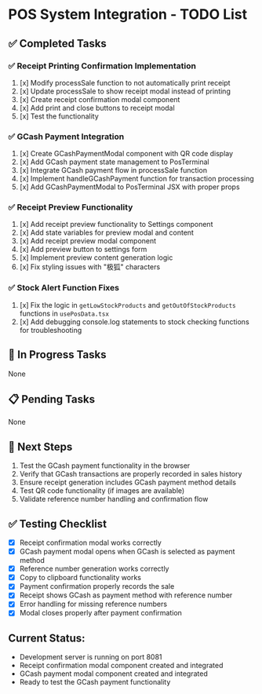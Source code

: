 # POS System Integration - TODO List

## ✅ Completed Tasks

### ✅ Receipt Printing Confirmation Implementation
1. [x] Modify processSale function to not automatically print receipt
2. [x] Update processSale to show receipt modal instead of printing
3. [x] Create receipt confirmation modal component
4. [x] Add print and close buttons to receipt modal
5. [x] Test the functionality

### ✅ GCash Payment Integration
1. [x] Create GCashPaymentModal component with QR code display
2. [x] Add GCash payment state management to PosTerminal
3. [x] Integrate GCash payment flow in processSale function
4. [x] Implement handleGCashPayment function for transaction processing
5. [x] Add GCashPaymentModal to PosTerminal JSX with proper props

### ✅ Receipt Preview Functionality
1. [x] Add receipt preview functionality to Settings component
2. [x] Add state variables for preview modal and content
3. [x] Add receipt preview modal component
4. [x] Add preview button to settings form
5. [x] Implement preview content generation logic
6. [x] Fix styling issues with "极狐" characters

### ✅ Stock Alert Function Fixes
1. [x] Fix the logic in `getLowStockProducts` and `getOutOfStockProducts` functions in `usePosData.tsx`
2. [x] Add debugging console.log statements to stock checking functions for troubleshooting

## 🔄 In Progress Tasks

None

## 📋 Pending Tasks

None

## 🎯 Next Steps

1. Test the GCash payment functionality in the browser
2. Verify that GCash transactions are properly recorded in sales history
3. Ensure receipt generation includes GCash payment method details
4. Test QR code functionality (if images are available)
5. Validate reference number handling and confirmation flow

## ✅ Testing Checklist
- [x] Receipt confirmation modal works correctly
- [x] GCash payment modal opens when GCash is selected as payment method
- [x] Reference number generation works correctly
- [x] Copy to clipboard functionality works
- [x] Payment confirmation properly records the sale
- [x] Receipt shows GCash as payment method with reference number
- [x] Error handling for missing reference numbers
- [x] Modal closes properly after payment confirmation

## Current Status:
- Development server is running on port 8081
- Receipt confirmation modal component created and integrated
- GCash payment modal component created and integrated
- Ready to test the GCash payment functionality
